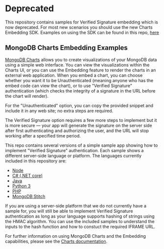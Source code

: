 # Deprecated

This repository contains samples for Verified Signature embedding which is now deprecated. For most new scenarios you should use the new Charts Embedding SDK. Examples on using the SDK can be found in this repo, [here](https://github.com/mongodb-js/charts-embed-sdk)

## MongoDB Charts Embedding Examples

[MongoDB Charts](http://mongodb.com/charts) allows you to create visualizations of your MongoDB data using a simple web interface.
You can view the visualizations within the Charts UI, or you can use the Embedding feature to render the charts in an external web
application. When you embed a chart, you can choose whether you want it to be Unauthenticated (meaning anyone who has the embed code
can view the chart), or to use "Verified Signature" authentication (which checks the integrity of a signature in the URL before the chart will render).

For the "Unauthenticated" option, you can copy the provided snippet and include it in any web site; no extra steps are required.

The Verified Signature option requires a few more steps to implement but it is more secure — your app will generate the signature on the server side after
first authenticating and authorizing the user, and the URL will stop working after a specified time period.

This repo contains several versions of a simple sample app showing how to implement "Verified Signature" authentication. Each sample shows a different
server-side language or platform. The languages currently included in this repository are:

- [Node](node)
- [C# (.NET core)](c-sharp)
- [Java](java)
- [Python 3](python)
- [PHP](php)
- [MongoDB Stitch](stitch)

If you are using a server-side platform that we do not currently have a sample for, you will still be able to implement Verified Signature authentication
as long as your language supports hashing of strings using the HMAC algorithm. You can use the included samples to understand the inputs to the hash
function and how to constuct the required IFRAME URL.

For further information on using MongoDB Charts and the Embedding capabilities, please see the [Charts documentation](https://docs.mongodb.com/charts).
